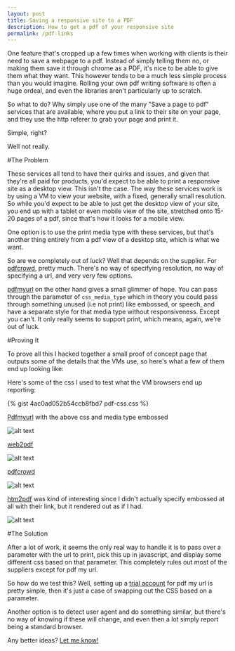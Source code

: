 ```yaml
---
layout: post
title: Saving a responsive site to a PDF
description: How to get a pdf of your responsive site
permalink: /pdf-links
---
```


One feature that's cropped up a few times when working with clients is their need to save a webpage to a pdf. Instead of simply telling them no, or making them save it through chrome as a PDF, it's nice to be able to give them what they want. This however tends to be a much less simple process than you would imagine. Rolling your own pdf writing software is often a huge ordeal, and even the libraries aren't particularly up to scratch.

So what to do? Why simply use one of the many "Save a page to pdf" services that are available, where you put a link to their site on your page, and they use the http referer to grab your page and print it.

Simple, right?

Well not really.

#The Problem

These services all tend to have their quirks and issues, and given that they're all paid for products, you'd expect to be able to print a responsive site as a desktop view. This isn't the case. The way these services work is by using a VM to view your website, with a fixed, generally small resolution. So while you'd expect to be able to just get the desktop view of your site, you end up with a tablet or even mobile view of the site, stretched onto 15-20 pages of a pdf, since that's how it looks for a mobile view.

One option is to use the print media type with these services, but that's another thing entirely from a pdf view of a desktop site, which is what we want.

So are we completely out of luck? Well that depends on the supplier. For [pdfcrowd](http://pdfcrowd.com), pretty much. There's no way of specifying resolution, no way of specifying a url, and very very few options.

[pdfmyurl](http://pdfmyurl.com) on the other hand gives a small glimmer of hope. You can pass through the parameter of `css_media_type` which in theory you could pass through something unused (i.e not print) like embossed, or speech, and have a separate style for that media type without responsiveness. Except you can't. It only really seems to support print, which means, again, we're out of luck.

#Proving It

To prove all this I hacked together a small proof of concept page that outputs some of the details that the VMs use, so here's what a few of them end up looking like:

Here's some of the css I used to test what the VM browsers end up reporting:

{% gist 4ac0ad052b54ccb8fbd7 pdf-css.css %}

[Pdfmyurl](http://pdfmyurl.com) with the above css and media type embossed

![alt text](https://blog.jordanrobinson.co.uk/public/images/pdfOne.jpg "pdfmyurl")

[web2pdf](http://web2pdfconvert.com)

![alt text](https://blog.jordanrobinson.co.uk/public/images/pdfTwo.jpg "web2pdf")

[pdfcrowd](http://pdfcrowd.com)

![alt text](https://blog.jordanrobinson.co.uk/public/images/pdfThree.jpg "pdfcrowd")

[htm2pdf]() was kind of interesting since I didn't actually specify embossed at all with their link, but it rendered out as if I had.

![alt text](https://blog.jordanrobinson.co.uk/public/images/pdfFour.jpg "htm2pdf")

#The Solution

After a lot of work, it seems the only real way to handle it is to pass over a parameter with the url to print, pick this up in javascript, and display some different css based on that parameter. This completely rules out most of the suppliers except for pdf my url.

So how do we test this? Well, setting up a [trial account](http://pdfmyurl.com/request-trial) for pdf my url is pretty simple, then it's just a case of swapping out the CSS based on a parameter.

Another option is to detect user agent and do something similar, but there's no way of knowing if these will change, and even then a lot simply report being a standard browser.

Any better ideas? [Let me know!](http://jordanrobinson.co.uk)
